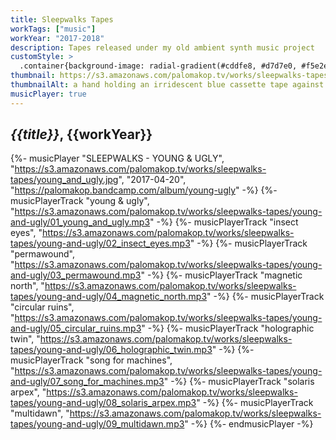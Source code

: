 ```yaml
---
title: Sleepwalks Tapes
workTags: ["music"]
workYear: "2017-2018"
description: Tapes released under my old ambient synth music project
customStyle: >
  .container{background-image: radial-gradient(#cddfe8, #d7d7e0, #f5e2ed);}
thumbnail: https://s3.amazonaws.com/palomakop.tv/works/sleepwalks-tapes/young_and_ugly.jpg
thumbnailAlt: a hand holding an irridescent blue cassette tape against the sky
musicPlayer: true
---
```


<h2><i>{{title}}</i>, {{workYear}}</h2>

{%- musicPlayer "SLEEPWALKS - YOUNG & UGLY", "https://s3.amazonaws.com/palomakop.tv/works/sleepwalks-tapes/young_and_ugly.jpg", "2017-04-20", "https://palomakop.bandcamp.com/album/young-ugly" -%}
{%- musicPlayerTrack "young & ugly", "https://s3.amazonaws.com/palomakop.tv/works/sleepwalks-tapes/young-and-ugly/01_young_and_ugly.mp3" -%}
{%- musicPlayerTrack "insect eyes", "https://s3.amazonaws.com/palomakop.tv/works/sleepwalks-tapes/young-and-ugly/02_insect_eyes.mp3" -%}
{%- musicPlayerTrack "permawound", "https://s3.amazonaws.com/palomakop.tv/works/sleepwalks-tapes/young-and-ugly/03_permawound.mp3" -%}
{%- musicPlayerTrack "magnetic north", "https://s3.amazonaws.com/palomakop.tv/works/sleepwalks-tapes/young-and-ugly/04_magnetic_north.mp3" -%}
{%- musicPlayerTrack "circular ruins", "https://s3.amazonaws.com/palomakop.tv/works/sleepwalks-tapes/young-and-ugly/05_circular_ruins.mp3" -%}
{%- musicPlayerTrack "holographic twin", "https://s3.amazonaws.com/palomakop.tv/works/sleepwalks-tapes/young-and-ugly/06_holographic_twin.mp3" -%}
{%- musicPlayerTrack "song for machines", "https://s3.amazonaws.com/palomakop.tv/works/sleepwalks-tapes/young-and-ugly/07_song_for_machines.mp3" -%}
{%- musicPlayerTrack "solaris arpex", "https://s3.amazonaws.com/palomakop.tv/works/sleepwalks-tapes/young-and-ugly/08_solaris_arpex.mp3" -%}
{%- musicPlayerTrack "multidawn", "https://s3.amazonaws.com/palomakop.tv/works/sleepwalks-tapes/young-and-ugly/09_multidawn.mp3" -%}
{%- endmusicPlayer -%}
